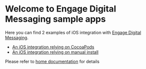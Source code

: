 # Welcome to Engage Digital Messaging sample apps

Here you can find 2 examples of iOS integration with [Engage Digital Messaging](http://mobile-messaging.dimelo.com).

- [An iOS integration relying on CocoaPods](https://github.com/ringcentral-tutorials/engage-digital-messaging-ios-demo/tree/master/CocoaPods%20Install)
- [An iOS integration relying on manual install](https://github.com/ringcentral-tutorials/engage-digital-messaging--ios-demo/tree/master/Manual%20Install)

Please refer to [home documentation](http://mobile-messaging.dimelo.com) for details
